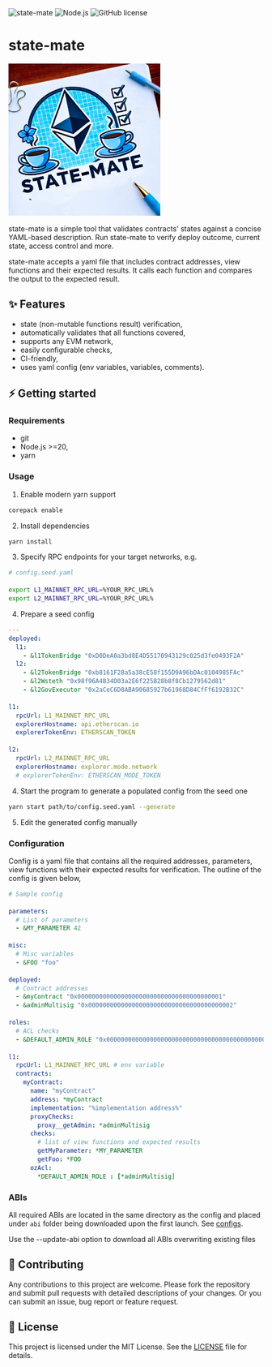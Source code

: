 <div>
    <img alt="state-mate" src="https://img.shields.io/badge/dynamic/json?url=https%3A%2F%2Fraw.githubusercontent.com%2Flidofinance%2Fstate-mate%2Fmain%2Fpackage.json&query=%24.version&label=state-mate&labelColor=white&color=green"/>
    <img alt="Node.js" src="https://img.shields.io/badge/dynamic/json?url=https%3A%2F%2Fraw.githubusercontent.com%2Flidofinance%2Fstate-mate%2Fmain%2Fpackage.json&query=%24.engines.node&style=flat&label=node.js&labelColor=rgb(62%2C%20109%2C%2026)&color=white"/>
    <img alt="GitHub license" src="https://img.shields.io/github/license/lidofinance/state-mate?labelColor=orange&color=white"/>
</div>

# state-mate

<div>
    <img alt="state-mate banner" src="assets/banner.jpeg" width=300 />
</div>

state-mate is a simple tool that validates contracts' states against a concise YAML-based description. Run state-mate to verify deploy outcome, current state, access control and more.

state-mate accepts a yaml file that includes contract addresses, view functions and their expected results. It calls each function and compares the output to the expected result.

## ✨ Features

- state (non-mutable functions result) verification,
- automatically validates that all functions covered,
- supports any EVM network,
- easily configurable checks,
- CI-friendly,
- uses yaml config (env variables, variables, comments).

## ⚡ Getting started

### Requirements

- git
- Node.js >=20,
- yarn

### Usage

1. Enable modern yarn support

```sh
corepack enable
```

2. Install dependencies

```sh
yarn install
```

3. Specify RPC endpoints for your target networks, e.g.

```sh
# config.seed.yaml

export L1_MAINNET_RPC_URL=%YOUR_RPC_URL%
export L2_MAINNET_RPC_URL=%YOUR_RPC_URL%
```

4. Prepare a seed config

```yaml
---
deployed:
  l1:
    - &l1TokenBridge "0xD0DeA0a3bd8E4D55170943129c025d3fe0493F2A"
  l2:
    - &l2TokenBridge "0xb8161F28a5a38cE58f155D9A96bDAc0104985FAc"
    - &l2Wsteth "0x98f96A4B34D03a2E6f225B28b8f8Cb1279562d81"
    - &l2GovExecutor "0x2aCeC6D8ABA90685927b61968D84CfFf6192B32C"

l1:
  rpcUrl: L1_MAINNET_RPC_URL
  explorerHostname: api.etherscan.io
  explorerTokenEnv: ETHERSCAN_TOKEN

l2:
  rpcUrl: L2_MAINNET_RPC_URL
  explorerHostname: explorer.mode.network
  # explorerTokenEnv: ETHERSCAN_MODE_TOKEN
```

4. Start the program to generate a populated config from the seed one

```sh
yarn start path/to/config.seed.yaml --generate
```

5. Edit the generated config manually

### Configuration

Config is a yaml file that contains all the required addresses, parameters, view functions with their expected results for verification. The outline of the config is given below,

```yaml
# Sample config

parameters:
  # List of parameters
  - &MY_PARAMETER 42

misc:
  # Misc variables
  - &FOO "foo"

deployed:
  # Contract addresses
  - &myContract "0x0000000000000000000000000000000000000001"
  - &adminMultisig "0x0000000000000000000000000000000000000002"

roles:
  # ACL checks
  - &DEFAULT_ADMIN_ROLE "0x0000000000000000000000000000000000000000000000000000000000000000"

l1:
  rpcUrl: L1_MAINNET_RPC_URL # env variable
  contracts:
    myContract:
      name: "myContract"
      address: *myContract
      implementation: "%implementation address%"
      proxyChecks:
        proxy__getAdmin: *adminMultisig
      checks:
        # list of view functions and expected results
        getMyParameter: *MY_PARAMETER
        getFoo: *FOO
      ozAcl:
        *DEFAULT_ADMIN_ROLE : [*adminMultisig]
```

### ABIs

All required ABIs are located in the same directory as the config and placed under `abi` folder being downloaded upon the first launch. See [configs](/configs/).

Use the --update-abi option to download all ABIs overwriting existing files

## 🔧 Contributing

Any contributions to this project are welcome. Please fork the repository and submit pull requests with detailed descriptions of your changes. Or you can submit an issue, bug report or feature request.

## 📃 License

This project is licensed under the MIT License. See the [LICENSE](/LICENSE) file for details.
